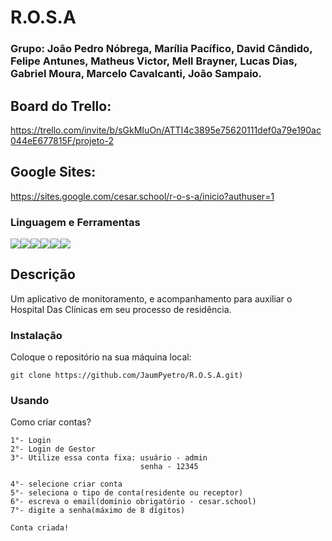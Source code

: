 # R.O.S.A

### Grupo: João Pedro Nóbrega, Marília Pacífico, David Cândido, Felipe Antunes, Matheus Victor, Mell Brayner, Lucas Dias, Gabriel Moura, Marcelo Cavalcanti, João Sampaio.

## Board do Trello:
https://trello.com/invite/b/sGkMIuOn/ATTI4c3895e75620111def0a79e190ac044eE677815F/projeto-2
## Google Sites:
https://sites.google.com/cesar.school/r-o-s-a/inicio?authuser=1

### Linguagem e Ferramentas
<img src="https://img.shields.io/badge/C-000000?style=for-the-badge&logo=code&logoColor=white" /><img src="https://img.shields.io/badge/VSCode-007ACC?style=for-the-badge&logo=visual-studio-code&logoColor=white" /><img src="https://img.shields.io/badge/Figma-F24E1E?style=for-the-badge&logo=figma&logoColor=white" /><img src="https://img.shields.io/badge/Trello-0079BF?style=for-the-badge&logo=trello&logoColor=white" /><img src="https://img.shields.io/badge/CLion-000000?style=for-the-badge&logo=clion&logoColor=white" /><img src="https://img.shields.io/badge/REPLIT-000000?style=for-the-badge&logo=replit&logoColor=F6891F" />



## Descrição
Um aplicativo de monitoramento, e acompanhamento para auxiliar o Hospital Das Clínicas em seu processo de residência.


### Instalação

Coloque o repositório na sua máquina local:

```
git clone https://github.com/JaumPyetro/R.O.S.A.git)
```
### Usando
Como criar contas?
```
1°- Login
2°- Login de Gestor
3°- Utilize essa conta fixa: usuário - admin
                             senha - 12345

4°- selecione criar conta
5°- seleciona o tipo de conta(residente ou receptor)
6°- escreva o email(dominio obrigatório - cesar.school)
7°- digite a senha(máximo de 8 dígitos)

Conta criada!
```
